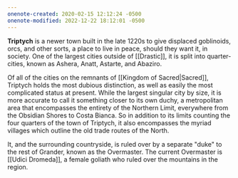 ```yaml
---
onenote-created: 2020-02-15 12:12:24 -0500
onenote-modified: 2022-12-22 18:12:01 -0500
---
```


**Triptych** is a newer town built in the late 1220s to give displaced goblinoids, orcs, and other sorts, a place to live in peace, should they want it, in society. One of the largest cities outside of [[Drastic]], it is split into quarter-cities, known as Ashera, Anatt, Astarte, and Abaziro.

Of all of the cities on the remnants of [[Kingdom of Sacred|Sacred]], Triptych holds the most dubious distinction, as well as easily the most complicated status at present. While the largest singular city by size, it is more accurate to call it something closer to its own duchy, a metropolitan area that encompasses the entirety of the Northern Limit, everywhere from the Obsidian Shores to Costa Bianca. So in addition to its limits counting the four quarters of the town of Triptych, it also encompasses the myriad villages which outline the old trade routes of the North.

It, and the surrounding countryside, is ruled over by a separate "duke" to the rest of Grander, known as the Overmaster. The current Overmaster is [[Udici Dromeda]], a female goliath who ruled over the mountains in the region.
